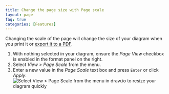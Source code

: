 ```yaml
---
title: Change the page size with Page scale
layout: page
faq: true
categories: [Features]
---
```


Changing the scale of the page will change the size of your diagram when you print it or [export it to a PDF](/doc/faq/export-to-pdf.html). 

1. With nothing selected in your diagram, ensure the _Page View_ checkbox is enabled in the format panel on the right.
2. Select _View > Page Scale_ from the menu.
3. Enter a new value in the _Page Scale_ text box and press ``Enter`` or click _Apply_.
<br /><img src="/assets/img/blog/page-scale-change.gif" style="width=100%;max-width:500px;height:auto;" alt="Select View > Page Scale from the menu in draw.io to resize your diagram quickly">